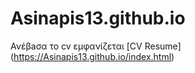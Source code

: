 # Asinapis13.github.io

Ανέβaσα το cv εμφανίζεται [CV Resume] (https://Asinapis13.github.io/index.html) 
